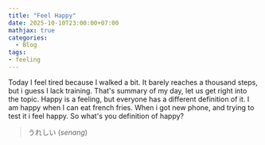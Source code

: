 ```yaml
---
title: "Feel Happy"
date: 2025-10-10T23:00:00+07:00
mathjax: true
categories:
  - Blog
tags:
- feeling
---
```


Today I feel tired because I walked a bit. It barely reaches a thousand steps, but i guess I lack training. That's summary of my day, let us get right into the topic. Happy is a feeling, but everyone has a different definition of it. I am happy when I can eat french fries. When i got new phone, and trying to test it i feel happy. So what's you definition of happy?

> うれしい (*senang*)




